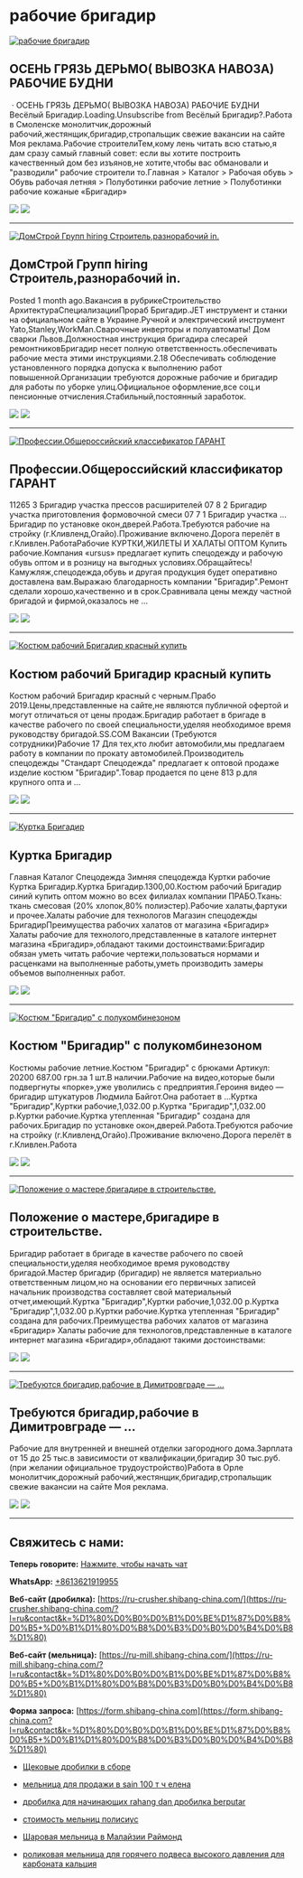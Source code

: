 # рабочие бригадир

<a href="https://swt.shibang-china.com/?l=ru&img&k=%D1%80%D0%B0%D0%B1%D0%BE%D1%87%D0%B8%D0%B5+%D0%B1%D1%80%D0%B8%D0%B3%D0%B0%D0%B4%D0%B8%D1%80" target="_blank">![рабочие бригадир](http://static.shibang-china.com/all-800x300/286.jpg)</a>

## ОСЕНЬ ГРЯЗЬ ДЕРЬМО( ВЫВОЗКА НАВОЗА) РАБОЧИЕ БУДНИ
&nbsp;&#0183;&#32;ОСЕНЬ ГРЯЗЬ ДЕРЬМО( ВЫВОЗКА НАВОЗА) РАБОЧИЕ БУДНИ Весёлый Бригадир.Loading.Unsubscribe from Весёлый Бригадир?.Работа в Смоленске монолитчик,дорожный рабочий,жестянщик,бригадир,стропальщик свежие вакансии на сайте Моя реклама.Рабочие строителиТем,кому лень читать всю статью,я дам сразу самый главный совет: если вы хотите построить качественный дом без изъянов,не хотите,чтобы вас обмановали и &quot;разводили&quot; рабочие строители то.Главная &gt; Каталог &gt; Рабочая обувь &gt; Обувь рабочая летняя &gt; Полуботинки рабочие летние &gt; Полуботинки рабочие кожаные &#171;Бригадир&#187;


<a href="https://whatsapp.shibangsoft.com/WhatsApp.php" target="_blank" title="WhatsApp">![](http://static.shibang-china.com/icon/whatsapp.png)</a> <a href="https://swt.shibang-china.com/?l=ru&icon&k=%D1%80%D0%B0%D0%B1%D0%BE%D1%87%D0%B8%D0%B5+%D0%B1%D1%80%D0%B8%D0%B3%D0%B0%D0%B4%D0%B8%D1%80" target="_blank">![](http://static.shibang-china.com/icon/chat-ru.png)</a>

---

<a href="https://swt.shibang-china.com/?l=ru&img&k=%D1%80%D0%B0%D0%B1%D0%BE%D1%87%D0%B8%D0%B5+%D0%B1%D1%80%D0%B8%D0%B3%D0%B0%D0%B4%D0%B8%D1%80" target="_blank">![ДомСтрой Групп hiring Строитель,разнорабочий in.](http://static.shibang-china.com/all-800x300/227.jpg)</a>

## ДомСтрой Групп hiring Строитель,разнорабочий in.
Posted 1 month ago.Вакансия в рубрикеСтроительство АрхитектураСпециализацииПрораб Бригадир.JET инструмент и станки на официальном сайте в Украине.Ручной и электрический инструмент Yato,Stanley,WorkMan.Сварочные инверторы и полуавтоматы! Дом сварки Львов.Должностная инструкция бригадира слесарей ремонтниковБригадир несет полную ответственность.обеспечивать рабочие места этими инструкциями.2.18 Обеспечивать соблюдение установленного порядка допуска к выполнению работ повышенной.Организации требуются дорожные рабочие и бригадир для работы по уборке улиц.Официальное оформление,все соц.и пенсионные отчисления.Стабильный,постоянный заработок.


<a href="https://whatsapp.shibangsoft.com/WhatsApp.php" target="_blank" title="WhatsApp">![](http://static.shibang-china.com/icon/whatsapp.png)</a> <a href="https://swt.shibang-china.com/?l=ru&icon&k=%D1%80%D0%B0%D0%B1%D0%BE%D1%87%D0%B8%D0%B5+%D0%B1%D1%80%D0%B8%D0%B3%D0%B0%D0%B4%D0%B8%D1%80" target="_blank">![](http://static.shibang-china.com/icon/chat-ru.png)</a>

---

<a href="https://swt.shibang-china.com/?l=ru&img&k=%D1%80%D0%B0%D0%B1%D0%BE%D1%87%D0%B8%D0%B5+%D0%B1%D1%80%D0%B8%D0%B3%D0%B0%D0%B4%D0%B8%D1%80" target="_blank">![Профессии.Общероссийский классификатор ГАРАНТ](http://static.shibang-china.com/all-800x300/247.jpg)</a>

## Профессии.Общероссийский классификатор ГАРАНТ
11265 3 Бригадир участка прессов расширителей 07 8 2 Бригадир участка приготовления формовочной смеси 07 7 1 Бригадир участка …Бригадир по установке окон,дверей.Работа.Требуются рабочие на стройку (г.Кливленд,Огайо).Проживание включено.Дорога перелёт в г.Кливлен.РаботаРабочие КУРТКИ,ЖИЛЕТЫ И ХАЛАТЫ ОПТОМ Купить рабочие.Компания &#171;ursus&#187; предлагает купить спецодежду и рабочую обувь оптом и в розницу на выгодных условиях.Обращайтесь! Камужляж,спецодежда,обувь и другая продукция будет оперативно доставлена вам.Выражаю благодарность компании &quot;Бригадир&quot;.Ремонт сделали хорошо,качественно и в срок.Сравнивала цены между частной бригадой и фирмой,оказалось не …


<a href="https://whatsapp.shibangsoft.com/WhatsApp.php" target="_blank" title="WhatsApp">![](http://static.shibang-china.com/icon/whatsapp.png)</a> <a href="https://swt.shibang-china.com/?l=ru&icon&k=%D1%80%D0%B0%D0%B1%D0%BE%D1%87%D0%B8%D0%B5+%D0%B1%D1%80%D0%B8%D0%B3%D0%B0%D0%B4%D0%B8%D1%80" target="_blank">![](http://static.shibang-china.com/icon/chat-ru.png)</a>

---

<a href="https://swt.shibang-china.com/?l=ru&img&k=%D1%80%D0%B0%D0%B1%D0%BE%D1%87%D0%B8%D0%B5+%D0%B1%D1%80%D0%B8%D0%B3%D0%B0%D0%B4%D0%B8%D1%80" target="_blank">![Костюм рабочий Бригадир красный купить](http://static.shibang-china.com/all-800x300/1126.jpg)</a>

## Костюм рабочий Бригадир красный купить
Костюм рабочий Бригадир красный с черным.Прабо 2019.Цены,представленные на сайте,не являются публичной офертой и могут отличаться от цены продаж.Бригадир работает в бригаде в качестве рабочего по своей специальности,уделяя необходимое время руководству бригадой.SS.COM Вакансии (Требуются сотрудники)Рабочие 17 Для тех,кто любит автомобили,мы предлагаем работу в компании по прокату автомобилей.Производитель спецодежды &quot;Стандарт Спецодежда&quot; предлагает к оптовой продаже изделие костюм &quot;Бригадир&quot;.Товар продается по цене 813 р.для крупного опта и …


<a href="https://whatsapp.shibangsoft.com/WhatsApp.php" target="_blank" title="WhatsApp">![](http://static.shibang-china.com/icon/whatsapp.png)</a> <a href="https://swt.shibang-china.com/?l=ru&icon&k=%D1%80%D0%B0%D0%B1%D0%BE%D1%87%D0%B8%D0%B5+%D0%B1%D1%80%D0%B8%D0%B3%D0%B0%D0%B4%D0%B8%D1%80" target="_blank">![](http://static.shibang-china.com/icon/chat-ru.png)</a>

---

<a href="https://swt.shibang-china.com/?l=ru&img&k=%D1%80%D0%B0%D0%B1%D0%BE%D1%87%D0%B8%D0%B5+%D0%B1%D1%80%D0%B8%D0%B3%D0%B0%D0%B4%D0%B8%D1%80" target="_blank">![Куртка Бригадир](http://static.shibang-china.com/all-800x300/1192.jpg)</a>

## Куртка Бригадир
Главная Каталог Спецодежда Зимняя спецодежда Куртки рабочие Куртка Бригадир.Куртка Бригадир.1300,00.Костюм рабочий Бригадир синий купить оптом можно во всех филиалах компании ПРАБО.Ткань: ткань смесовая (20% хлопок,80% полиэстер).Рабочие халаты,фартуки и прочее.Халаты рабочие для технологов Магазин спецодежды БригадирПреимущества рабочих халатов от магазина &#171;Бригадир&#187; Халаты рабочие для технолого,представленные в каталоге интернет магазина &#171;Бригадир&#187;,обладают такими достоинствами:Бригадир обязан уметь читать рабочие чертежи,пользоваться нормами и расценками на выполненные работы,уметь производить замеры объемов выполненных работ.


<a href="https://whatsapp.shibangsoft.com/WhatsApp.php" target="_blank" title="WhatsApp">![](http://static.shibang-china.com/icon/whatsapp.png)</a> <a href="https://swt.shibang-china.com/?l=ru&icon&k=%D1%80%D0%B0%D0%B1%D0%BE%D1%87%D0%B8%D0%B5+%D0%B1%D1%80%D0%B8%D0%B3%D0%B0%D0%B4%D0%B8%D1%80" target="_blank">![](http://static.shibang-china.com/icon/chat-ru.png)</a>

---

<a href="https://swt.shibang-china.com/?l=ru&img&k=%D1%80%D0%B0%D0%B1%D0%BE%D1%87%D0%B8%D0%B5+%D0%B1%D1%80%D0%B8%D0%B3%D0%B0%D0%B4%D0%B8%D1%80" target="_blank">![Костюм &quot;Бригадир&quot; с полукомбинезоном](http://static.shibang-china.com/all-800x300/882.jpg)</a>

## Костюм &quot;Бригадир&quot; с полукомбинезоном
Костюмы рабочие летние.Костюм &quot;Бригадир&quot; с брюками Артикул: 20200 687.00 грн.за 1 шт.В наличии.Рабочие на видео,которые были подвергнуты &#171;порке&#187;,уже уволились с предприятия.Героиня видео — бригадир штукатуров Людмила Байгот.Она работает в …Куртка &quot;Бригадир&quot;,Куртки рабочие,1,032.00 р.Куртка &quot;Бригадир&quot;,1,032.00 р.Куртки рабочие.Куртка утепленная &quot;Бригадир&quot; создана для рабочих.Бригадир по установке окон,дверей.Работа.Требуются рабочие на стройку (г.Кливленд,Огайо).Проживание включено.Дорога перелёт в г.Кливлен.Работа


<a href="https://whatsapp.shibangsoft.com/WhatsApp.php" target="_blank" title="WhatsApp">![](http://static.shibang-china.com/icon/whatsapp.png)</a> <a href="https://swt.shibang-china.com/?l=ru&icon&k=%D1%80%D0%B0%D0%B1%D0%BE%D1%87%D0%B8%D0%B5+%D0%B1%D1%80%D0%B8%D0%B3%D0%B0%D0%B4%D0%B8%D1%80" target="_blank">![](http://static.shibang-china.com/icon/chat-ru.png)</a>

---

<a href="https://swt.shibang-china.com/?l=ru&img&k=%D1%80%D0%B0%D0%B1%D0%BE%D1%87%D0%B8%D0%B5+%D0%B1%D1%80%D0%B8%D0%B3%D0%B0%D0%B4%D0%B8%D1%80" target="_blank">![Положение о мастере,бригадире в строительстве.](http://static.shibang-china.com/all-800x300/1196.jpg)</a>

## Положение о мастере,бригадире в строительстве.
Бригадир работает в бригаде в качестве рабочего по своей специальности,уделяя необходимое время руководству бригадой.Мастер бригадир (бригадир) не является материально ответственным лицом,но на основании его первичных записей начальник производства составляет свой материальный отчет,имеющий.Куртка &quot;Бригадир&quot;,Куртки рабочие,1,032.00 р.Куртка &quot;Бригадир&quot;,1,032.00 р.Куртки рабочие.Куртка утепленная &quot;Бригадир&quot; создана для рабочих.Преимущества рабочих халатов от магазина &#171;Бригадир&#187; Халаты рабочие для технологов,представленные в каталоге интернет магазина &#171;Бригадир&#187;,обладают такими достоинствами:


<a href="https://whatsapp.shibangsoft.com/WhatsApp.php" target="_blank" title="WhatsApp">![](http://static.shibang-china.com/icon/whatsapp.png)</a> <a href="https://swt.shibang-china.com/?l=ru&icon&k=%D1%80%D0%B0%D0%B1%D0%BE%D1%87%D0%B8%D0%B5+%D0%B1%D1%80%D0%B8%D0%B3%D0%B0%D0%B4%D0%B8%D1%80" target="_blank">![](http://static.shibang-china.com/icon/chat-ru.png)</a>

---

<a href="https://swt.shibang-china.com/?l=ru&img&k=%D1%80%D0%B0%D0%B1%D0%BE%D1%87%D0%B8%D0%B5+%D0%B1%D1%80%D0%B8%D0%B3%D0%B0%D0%B4%D0%B8%D1%80" target="_blank">![Требуются бригадир,рабочие в Димитровграде — …](http://static.shibang-china.com/all-800x300/1004.jpg)</a>

## Требуются бригадир,рабочие в Димитровграде — …
Рабочие для внутренней и внешней отделки загородного дома.Зарплата от 15 до 25 тыс.в зависимости от квалификации,бригадир 30 тыс.руб.(при желании официальное трудоустройство)Работа в Орле монолитчик,дорожный рабочий,жестянщик,бригадир,стропальщик свежие вакансии на сайте Моя реклама.

<a href="https://whatsapp.shibangsoft.com/WhatsApp.php" target="_blank" title="WhatsApp">![](http://static.shibang-china.com/icon/whatsapp.png)</a> <a href="https://swt.shibang-china.com/?l=ru&icon&k=%D1%80%D0%B0%D0%B1%D0%BE%D1%87%D0%B8%D0%B5+%D0%B1%D1%80%D0%B8%D0%B3%D0%B0%D0%B4%D0%B8%D1%80" target="_blank">![](http://static.shibang-china.com/icon/chat-ru.png)</a>

---
## Свяжитесь с нами:

**Теперь говорите:** [Нажмите, чтобы начать чат](https://swt.shibang-china.com?l=ru&contact&k=%D1%80%D0%B0%D0%B1%D0%BE%D1%87%D0%B8%D0%B5+%D0%B1%D1%80%D0%B8%D0%B3%D0%B0%D0%B4%D0%B8%D1%80)

**WhatsApp:**  [+8613621919955](https://whatsapp.shibangsoft.com/WhatsApp.php)

**Веб-сайт (дробилка):** [https://ru-crusher.shibang-china.com/](https://ru-crusher.shibang-china.com/?l=ru&contact&k=%D1%80%D0%B0%D0%B1%D0%BE%D1%87%D0%B8%D0%B5+%D0%B1%D1%80%D0%B8%D0%B3%D0%B0%D0%B4%D0%B8%D1%80)

**Веб-сайт (мельница):** [https://ru-mill.shibang-china.com/](https://ru-mill.shibang-china.com/?l=ru&contact&k=%D1%80%D0%B0%D0%B1%D0%BE%D1%87%D0%B8%D0%B5+%D0%B1%D1%80%D0%B8%D0%B3%D0%B0%D0%B4%D0%B8%D1%80)

**Форма запроса:** [https://form.shibang-china.com](https://form.shibang-china.com?l=ru&contact&k=%D1%80%D0%B0%D0%B1%D0%BE%D1%87%D0%B8%D0%B5+%D0%B1%D1%80%D0%B8%D0%B3%D0%B0%D0%B4%D0%B8%D1%80)

* [Щековые дробилки в сборе](../133/%D0%A9%D0%B5%D0%BA%D0%BE%D0%B2%D1%8B%D0%B5%20%D0%B4%D1%80%D0%BE%D0%B1%D0%B8%D0%BB%D0%BA%D0%B8%20%D0%B2%20%D1%81%D0%B1%D0%BE%D1%80%D0%B5.md)

* [мельница для продажи в sain 100 т ч елена](../131/%D0%BC%D0%B5%D0%BB%D1%8C%D0%BD%D0%B8%D1%86%D0%B0%20%D0%B4%D0%BB%D1%8F%20%D0%BF%D1%80%D0%BE%D0%B4%D0%B0%D0%B6%D0%B8%20%D0%B2%20sain%20100%20%D1%82%20%D1%87%20%D0%B5%D0%BB%D0%B5%D0%BD%D0%B0.md)

* [дробилка для начинающих rahang dan дробилка berputar](../134/%D0%B4%D1%80%D0%BE%D0%B1%D0%B8%D0%BB%D0%BA%D0%B0%20%D0%B4%D0%BB%D1%8F%20%D0%BD%D0%B0%D1%87%D0%B8%D0%BD%D0%B0%D1%8E%D1%89%D0%B8%D1%85%20rahang%20dan%20%D0%B4%D1%80%D0%BE%D0%B1%D0%B8%D0%BB%D0%BA%D0%B0%20berputar.md)

* [стоимость мельниц полисиус](../135/%D1%81%D1%82%D0%BE%D0%B8%D0%BC%D0%BE%D1%81%D1%82%D1%8C%20%D0%BC%D0%B5%D0%BB%D1%8C%D0%BD%D0%B8%D1%86%20%D0%BF%D0%BE%D0%BB%D0%B8%D1%81%D0%B8%D1%83%D1%81.md)

* [Шаровая мельница в Малайзии Раймонд](../132/%D0%A8%D0%B0%D1%80%D0%BE%D0%B2%D0%B0%D1%8F%20%D0%BC%D0%B5%D0%BB%D1%8C%D0%BD%D0%B8%D1%86%D0%B0%20%D0%B2%20%D0%9C%D0%B0%D0%BB%D0%B0%D0%B9%D0%B7%D0%B8%D0%B8%20%D0%A0%D0%B0%D0%B9%D0%BC%D0%BE%D0%BD%D0%B4.md)

* [роликовая мельница для горячего подвеса высокого давления для карбоната кальция](../132/%D1%80%D0%BE%D0%BB%D0%B8%D0%BA%D0%BE%D0%B2%D0%B0%D1%8F%20%D0%BC%D0%B5%D0%BB%D1%8C%D0%BD%D0%B8%D1%86%D0%B0%20%D0%B4%D0%BB%D1%8F%20%D0%B3%D0%BE%D1%80%D1%8F%D1%87%D0%B5%D0%B3%D0%BE%20%D0%BF%D0%BE%D0%B4%D0%B2%D0%B5%D1%81%D0%B0%20%D0%B2%D1%8B%D1%81%D0%BE%D0%BA%D0%BE%D0%B3%D0%BE%20%D0%B4%D0%B0%D0%B2%D0%BB%D0%B5%D0%BD%D0%B8%D1%8F%20%D0%B4%D0%BB%D1%8F%20%D0%BA%D0%B0%D1%80%D0%B1%D0%BE%D0%BD%D0%B0%D1%82%D0%B0%20%D0%BA%D0%B0%D0%BB%D1%8C%D1%86%D0%B8%D1%8F.md)